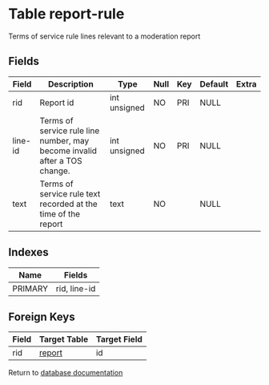 Table report-rule
===========

Terms of service rule lines relevant to a moderation report

Fields
------

| Field   | Description                                                               | Type         | Null | Key | Default | Extra |
| ------- | ------------------------------------------------------------------------- | ------------ | ---- | --- | ------- | ----- |
| rid     | Report id                                                                 | int unsigned | NO   | PRI | NULL    |       |
| line-id | Terms of service rule line number, may become invalid after a TOS change. | int unsigned | NO   | PRI | NULL    |       |
| text    | Terms of service rule text recorded at the time of the report             | text         | NO   |     | NULL    |       |

Indexes
------------

| Name    | Fields       |
| ------- | ------------ |
| PRIMARY | rid, line-id |

Foreign Keys
------------

| Field | Target Table | Target Field |
|-------|--------------|--------------|
| rid | [report](help/database/db_report) | id |

Return to [database documentation](help/database)
